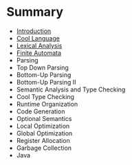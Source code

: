 # Summary

* [Introduction](README.md)
* [Cool Language](cool_language.md)
* [Lexical Analysis](lexical_analysis.md)
* [Finite Automata](finite_automata.md)
* Parsing
* Top Down Parsing
* Bottom-Up Parsing
* Bottom-Up Parsing II
* Semantic Analysis and Type Checking
* Cool Type Checking
* Runtime Organization
* Code Generation
* Optional Semantics
* Local Optimization
* Global Optimization
* Register Allocation
* Garbage Collection
* Java

